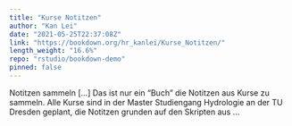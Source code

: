 ```yaml
---
title: "Kurse Notitzen"
author: "Kan Lei"
date: "2021-05-25T22:37:08Z"
link: "https://bookdown.org/hr_kanlei/Kurse_Notitzen/"
length_weight: "16.6%"
repo: "rstudio/bookdown-demo"
pinned: false
---
```


Notitzen sammeln [...] Das ist nur ein “Buch” die Notitzen aus Kurse zu sammeln. Alle Kurse sind in der Master Studiengang Hydrologie an der TU Dresden geplant, die Notitzen grunden auf den Skripten aus ...
